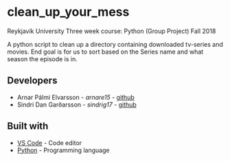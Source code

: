 # clean_up_your_mess
Reykjavík University
Three week course: Python (Group Project)
Fall 2018

A python script to clean up a directory containing downloaded tv-series and movies.
End goal is for us to sort based on the Series name and what season the episode is in.


## Developers
* Arnar Pálmi Elvarsson - *arnare15* - [github](https://github.com/arnarish)
* Sindri Dan Garðarsson - *sindrig17* - [github](https://github.com/sindridan)

## Built with
* [VS Code](https://code.visualstudio.com/Download) - Code editor
* [Python](https://www.python.org/) - Programming language
